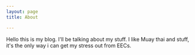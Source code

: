 ```yaml
---
layout: page
title: About

---
```


Hello this is my blog. I'll be talking about my stuff.
I like Muay thai and stuff, it's the only way i can get my stress out from EECs.